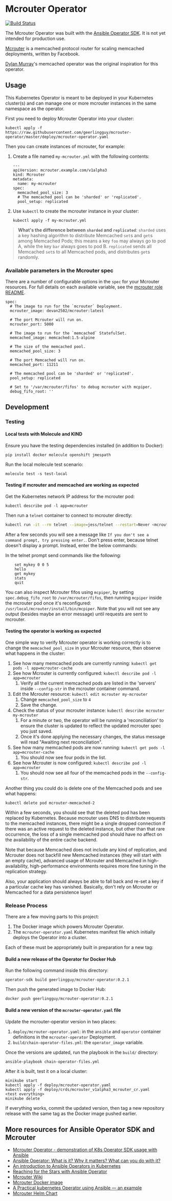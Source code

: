# Mcrouter Operator

[![Build Status](https://travis-ci.com/geerlingguy/mcrouter-operator.svg?branch=master)](https://travis-ci.com/geerlingguy/mcrouter-operator)

The Mcrouter Operator was built with the [Ansible Operator SDK](https://github.com/operator-framework/operator-sdk/blob/master/doc/ansible/user-guide.md). It is not yet intended for production use.

[Mcrouter](https://github.com/facebook/mcrouter) is a memcached protocol router for scaling memcached deployments, written by Facebook.

[Dylan Murray](https://github.com/dymurray)'s memcached operator was the original inspiration for this operator.

## Usage

This Kubernetes Operator is meant to be deployed in your Kubernetes cluster(s) and can manage one or more mcrouter instances in the same namespace as the operator.

First you need to deploy Mcrouter Operator into your cluster:

    kubectl apply -f https://raw.githubusercontent.com/geerlingguy/mcrouter-operator/master/deploy/mcrouter-operator.yaml

Then you can create instances of mcrouter, for example:

  1. Create a file named `my-mcrouter.yml` with the following contents:

     ```
     ---
     apiVersion: mcrouter.example.com/v1alpha3
     kind: Mcrouter
     metadata:
       name: my-mcrouter
     spec:
       memcached_pool_size: 3
       # The memcached pool can be 'sharded' or 'replicated'.
       pool_setup: replicated
     ```

  2. Use `kubectl` to create the mcrouter instance in your cluster:

     ```
     kubectl apply -f my-mcrouter.yml
     ```

> **What's the difference between `sharded` and `replicated`**: `sharded` uses a key hashing algorithm to distribute Memcached `set`s and `get`s among Memcached Pods; this means a key `foo` may always go to pod A, while the key `bar` always goes to pod B. `replicated` sends all Memcached `set`s to all Memcached pods, and distributes `get`s randomly.

### Available parameters in the Mcrouter spec

There are a number of configurable options in the `spec` for your Mcrouter resources. For full details on each available variable, see the [mcrouter role README](roles/mcrouter/README.md).

    spec:
      # The image to run for the `mcrouter` Deployment.
      mcrouter_image: devan2502/mcrouter:latest
    
      # The port Mcrouter will run on.
      mcrouter_port: 5000
    
      # The image to run for the `memcached` StatefulSet.
      memcached_image: memcached:1.5-alpine
    
      # The size of the memcached pool.
      memcached_pool_size: 3
    
      # The port Memcached will run on.
      memcached_port: 11211
    
      # The memcached pool can be 'sharded' or 'replicated'.
      pool_setup: replicated
    
      # Set to '/var/mcrouter/fifos' to debug mcrouter with mcpiper.
      debug_fifo_root: ''

## Development

### Testing

#### Local tests with Molecule and KIND

Ensure you have the testing dependencies installed (in addition to Docker):

    pip install docker molecule openshift jmespath

Run the local molecule test scenario:

    molecule test -s test-local

#### Testing if mcrouter and memcached are working as expected

Get the Kubernetes network IP address for the mcrouter pod:

    kubectl describe pod -l app=mcrouter

Then run a `telnet` container to connect to mcrouter directly:

```sh
kubectl run -it --rm telnet --image=jess/telnet --restart=Never <mcrouter_pod_ip> 5000
```

After a few seconds you will see a message like `If you don't see a command prompt, try pressing enter.`. Don't press enter, because telnet doesn't display a prompt. Instead, enter the below commands:

In the telnet prompt send commands like the following:

```
    set mykey 0 0 5
    hello
    get mykey
    stats
    quit
```

You can also inspect Mcrouter fifos using `mcpiper`, by setting `spec.debug_fifo_root` to `/var/mcrouter/fifos`, then running `mcpiper` inside the mcrouter pod once it's reconfigured: `/usr/local/mcrouter/install/bin/mcpiper`. Note that you will not see any output (besides maybe an error message) until requests are sent to mcrouter.

#### Testing the operator is working as expected

One simple way to verify Mcrouter operator is working correctly is to change the `memcached_pool_size` in your Mcrouter resource, then observe what happens in the cluster:

  1. See how many memcached pods are currently running: `kubectl get pods -l app=mcrouter-cache`
  1. See how Mcrouter is currently configured: `kubectl describe pod -l app=mcrouter`
     1. Verify all the current memcached pods are listed in the 'servers' inside `--config-str` in the mcrouter container command.
  1. Edit the Mcrouter resource: `kubectl edit mcrouter my-mcrouter`
     1. Change `memcached_pool_size` to `4`
     1. Save the change.
  1. Check the status of your mcrouter instance: `kubectl describe mcrouter my-mcrouter`
     1. For a minute or two, the operator will be running a 'reconciliation' to ensure the cluster is updated to reflect the updated mcrouter spec you just saved.
     1. Once it's done applying the necessary changes, the status message will read "Awaiting next reconciliation".
  1. See how many memcached pods are now running: `kubectl get pods -l app=mcrouter-cache`
     1. You should now see four pods in the list.
  1. See how Mcrouter is now configured: `kubectl describe pod -l app=mcrouter`
     1. You should now see all four of the memcached pods in the `--config-str`.

Another thing you could do is delete one of the Memcached pods and see what happens:

    kubectl delete pod mcrouter-memcached-2

Within a few seconds, you should see that the deleted pod has been replaced by Kubernetes. Because mcrouter uses DNS to distribute requests to the memcached instances, there might be a single dropped connection if there was an active request to the deleted instance, but other than that rare occurrence, the loss of a single memcached pod should have no affect on the availability of the entire cache backend.

Note that because Memcached does not include any kind of replication, and Mcrouter does not backfill new Memcached instances (they will start with an empty cache), advanced usage of Mcrouter and Memcached in high-availability, high-performance environments requires more fine tuning in the replication strategy.

Also, your application should always be able to fall back and re-set a key if a particular cache key has vanished. Basically, don't rely on Mcrouter or Memcached for a data persistence layer!

### Release Process

There are a few moving parts to this project:

  1. The Docker image which powers Mcrouter Operator.
  2. The `mcrouter-operator.yaml` Kubernetes manifest file which initially deploys the Operator into a cluster.

Each of these must be appropriately built in preparation for a new tag:

#### Build a new release of the Operator for Docker Hub

Run the following command inside this directory:

    operator-sdk build geerlingguy/mcrouter-operator:0.2.1

Then push the generated image to Docker Hub:

    docker push geerlingguy/mcrouter-operator:0.2.1

#### Build a new version of the `mcrouter-operator.yaml` file

Update the mcrouter-operator version in two places:

  1. `deploy/mcrouter-operator.yaml`: in the `ansible` and `operator` container definitions in the `mcrouter-operator` Deployment.
  2. `build/chain-operator-files.yml`: the `operator_image` variable.

Once the versions are updated, run the playbook in the `build/` directory:

    ansible-playbook chain-operator-files.yml

After it is built, test it on a local cluster:

    minikube start
    kubectl apply -f deploy/mcrouter-operator.yaml
    kubectl apply -f deploy/crds/mcrouter_v1alpha3_mcrouter_cr.yaml
    <test everything>
    minikube delete

If everything works, commit the updated version, then tag a new repository release with the same tag as the Docker image pushed earlier.

## More resources for Ansible Operator SDK and Mcrouter

  - [Mcrouter Operator - demonstration of K8s Operator SDK usage with Ansible](https://www.jeffgeerling.com/blog/2019/mcrouter-operator-demonstration-k8s-operator-sdk-usage-ansible)
  - [Ansible Operator: What is it? Why it matters? What can you do with it?](https://www.ansible.com/blog/ansible-operator)
  - [An introduction to Ansible Operators in Kubernetes](https://opensource.com/article/18/10/ansible-operators-kubernetes)
  - [Reaching for the Stars with Ansible Operator](https://blog.openshift.com/reaching-for-the-stars-with-ansible-operator/)
  - [Mcrouter Wiki](https://github.com/facebook/mcrouter/wiki)
  - [Mcrouter Docker image](https://github.com/Dev25/mcrouter-docker/)
  - [A Practical kubernetes Operator using Ansible — an example](https://itnext.io/a-practical-kubernetes-operator-using-ansible-an-example-d3a9d3674d5b)
  - [Mcrouter Helm Chart](https://github.com/helm/charts/tree/master/stable/mcrouter)
